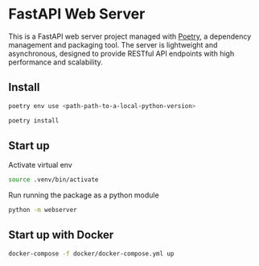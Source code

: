 # FastAPI Web Server

This is a FastAPI web server project managed with [Poetry](https://python-poetry.org/), a dependency management and packaging tool. The server is lightweight and asynchronous, designed to provide RESTful API endpoints with high performance and scalability.

## Install

```bash
poetry env use <path-path-to-a-local-python-version>
```

```bash
poetry install
```

## Start up

Activate virtual env

```bash
source .venv/bin/activate 
```

Run running the package as a python module

```bash
python -m webserver
```

## Start up with Docker

```bash
docker-compose -f docker/docker-compose.yml up
```
